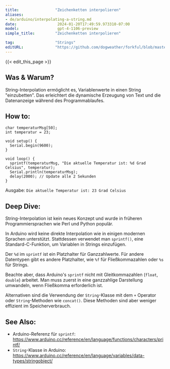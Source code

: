 ```yaml
---
title:                "Zeichenketten interpolieren"
aliases:
- de/arduino/interpolating-a-string.md
date:                  2024-01-20T17:49:59.973310-07:00
model:                 gpt-4-1106-preview
simple_title:         "Zeichenketten interpolieren"

tag:                  "Strings"
editURL:              "https://github.com/dogweather/forkful/blob/master/content/de/arduino/interpolating-a-string.md"
---
```


{{< edit_this_page >}}

## Was & Warum?
String-Interpolation ermöglicht es, Variablenwerte in einen String "einzubetten". Das erleichtert die dynamische Erzeugung von Text und die Datenanzeige während des Programmablaufes.

## How to:
```Arduino
char temperaturMsg[50];
int temperatur = 23;

void setup() {
  Serial.begin(9600);
}

void loop() {
  sprintf(temperaturMsg, "Die aktuelle Temperatur ist: %d Grad Celsius", temperatur);
  Serial.println(temperaturMsg);
  delay(2000); // Update alle 2 Sekunden
}
```
Ausgabe: `Die aktuelle Temperatur ist: 23 Grad Celsius`

## Deep Dive:
String-Interpolation ist kein neues Konzept und wurde in früheren Programmiersprachen wie Perl und Python populär. 

In Arduino wird keine direkte Interpolation wie in einigen modernen Sprachen unterstützt. Stattdessen verwendet man `sprintf()`, eine Standard-C-Funktion, um Variablen in Strings einzufügen.

Der `%d` im `sprintf` ist ein Platzhalter für Ganzzahlwerte. Für andere Datentypen gibt es andere Platzhalter, wie `%f` für Fließkommazahlen oder `%s` für Strings.

Beachte aber, dass Arduino's `sprintf` nicht mit Gleitkommazahlen (`float`, `double`) arbeitet. Man muss zuerst in eine ganzzahlige Darstellung umwandeln, wenn Fließkomma erforderlich ist.

Alternativen sind die Verwendung der `String`-Klasse mit dem `+` Operator oder `String`-Methoden wie `concat()`. Diese Methoden sind aber weniger effizient im Speicherverbrauch.

## See Also:
- Arduino-Referenz für `sprintf`: https://www.arduino.cc/reference/en/language/functions/characters/printf/
- `String`-Klasse in Arduino: https://www.arduino.cc/reference/en/language/variables/data-types/stringobject/
